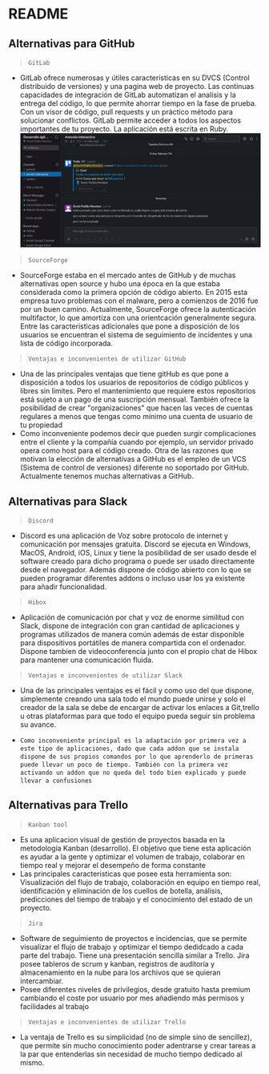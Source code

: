 # README #
## Alternativas para GitHub ##
>     GitLab

-  	GitLab ofrece numerosas y útiles caracteristicas en su DVCS (Control 	distribuido de versiones) y una pagina web de proyecto. Las continuas 	capacidades de integración de GitLab automatizan el analisis y la entrega del 	código, lo que permite ahorrar tiempo en la fase de prueba. Con un visor de 	código, pull requests y un práctico método para solucionar conflictos. GitLab 	permite acceder a todos los aspectos importantes de tu proyecto. La 	aplicación está escrita en Ruby.
![alt text](https://raw.githubusercontent.com/desarrolloagiluja/practica1/Develop/Alternativas/imagenes/slack1.png "texto") 
  
>     SourceForge

-   SourceForge estaba en el mercado antes de GitHub y de muchas alternativas open source y hubo una época en la que estaba considerada como la primera opción de código abierto. En 2015 esta empresa tuvo problemas con el malware, pero a comienzos de 2016 fue por un buen camino. Actualmente, SourceForge ofrece la autenticación multifactor, lo que amortiza con una orientcación  generalmente segura. Entre las caracteristicas adicionales que pone a disposición de los usuarios se encuentran el sistema de seguimiento de incidentes y una lista de código incorporada. 
    
>     Ventajas e inconvenientes de utilizar GitHub

-   Una de las principales ventajas que tiene gitHub es que pone a disposición a todos los usuarios de repositorios de código públicos y libres sin límites. Pero el mantenimiento que requiere estos repositorios está sujeto a un pago de una suscripción mensual. También ofrece la posibilidad de crear "organizaciones" que hacen las veces de cuentas regulares a menos que tengas como mínimo una cuenta de usuario de tu propiedad
-   Como inconveniente podemos decir que pueden surgir complicaciones entre el cliente y la compañía cuando por ejemplo, un servidor privado opera como host para el código creado. Otra de las razones que motivan la elección de alternativas a GitHub es el empleo de un VCS (Sistema de control de versiones) diferente no soportado por GitHub. Actualmente tenemos muchas alternativas a GitHub. 


## Alternativas para Slack ##
>     Discord

-   Discord es una aplicación de Voz sobre protocolo de internet y comunicación por mensajes gratuita. Discord se ejecuta en Windows, MacOS, Android, iOS, Linux y tiene la posibilidad de ser usado desde el software creado para dicho programa o puede ser usado directamente desde el navegador. Además dispone de código abierto con lo que se pueden programar diferentes addons o incluso usar los ya existente para añadir funcionalidad.

>     Hibox

-   Aplicación de comunicación por chat y voz de enorme similitud con Slack, dispone de integración con gran cantidad de aplicaciones y programas utilizados de manera común además de estar disponible para dispositivos portátiles de manera compartida con el ordenador. Dispone tambien de videoconferencia junto con el propio chat de Hibox para mantener una comunicación fluida.

>     Ventajas e inconvenientes de utilizar Slack

-   Una de las principales ventajas es el fácil y como uso del que dispone, simplemente creando una sala todo el mundo puede unirse y solo el creador de la sala se debe de encargar de activar los enlaces a Git,trello u otras plataformas para que todo el equipo pueda seguir sin problema su avance.
-     Como inconveniente principal es la adaptación por primera vez a este tipo de aplicaciones, dado que cada addon que se instala dispone de sus propios comandos por lo que aprenderlo de primeras puede llevar un poco de tiempo. También con la primera vez activando un addon que no queda del todo bien explicado y puede llevar a confusiones

## Alternativas para Trello ##
>     Kanban tool

-   Es una aplicacion visual de gestión de proyectos basada en la metodología Kanban (desarrollo). El objetivo que tiene esta aplicación  es ayudar a la gente y optimizar el volumen de trabajo, colaborar en tiempo real y mejorar el desempeño de forma constante
-    Las principales caracteristicas que posee esta herramienta son: Visualización del flujo de trabajo, colaboración en equipo en tiempo real, identificación y eliminación de los cuellos de botella, análisis, predicciones del tiempo de trabajo y el conocimiento del estado de un proyecto.  

>     Jira

-   Software de seguimiento de proyectos e incidencias, que se permite visualizar el flujo de trabajo y optimizar el tiempo dedidcado a cada parte del trabajo. Tiene una presentación sencilla similar a Trello. Jira posee tableros de scrum y kanban, registros de auditoría y almacenamiento en la nube para los archivos que se quieran intercambiar.
-   Posee diferentes niveles de privilegios, desde gratuito hasta premium cambiando el coste por usuario por mes añadiendo más permisos y facilidades al trabajo

>     Ventajas e inconvenientes de utilizar Trello

-   La ventaja de Trello es su simplicidad (no de simple sino de sencillez), que permite sin mucho conocimiento poder adentrarse y crear tareas a la par que entenderlas sin necesidad de mucho tiempo dedicado al mismo.


